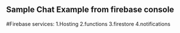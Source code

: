 ## Sample Chat Example from firebase console
#Firebase services:
	1.Hosting
	2.functions
	3.firestore
	4.notifications
